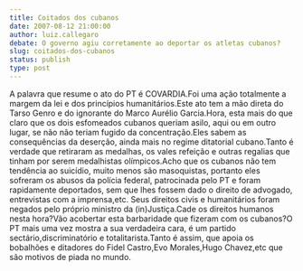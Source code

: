 ```yaml
---
title: Coitados dos cubanos
date: 2007-08-12 21:00:00
author: luiz.callegaro
debate: O governo agiu corretamente ao deportar os atletas cubanos?
slug: coitados-dos-cubanos
status: publish 
type: post
---
```


A palavra que resume o ato do PT é COVARDIA.Foi uma ação totalmente a margem da lei e dos princípios humanitários.Este ato tem a mão direta do Tarso Genro e do ignorante do Marco Aurélio Garcia.Hora, esta mais do que claro que os dois esfomeados cubanos queriam asilo, aqui ou em outro lugar, se não não teriam fugido da concentração.Eles sabem as consequências da deserção, ainda mais no regime ditatorial cubano.Tanto é verdade que retiraram as medalhas, os vales refeição e outras regalias que tinham por serem medalhistas olímpicos.Acho que os cubanos não tem tendência ao suicídio, muito menos são masoquistas, portanto eles sofreram os abusos da polícia federal, patrocinada pelo PT e foram rapidamente deportados, sem que lhes fossem dado o direito de advogado, entrevistas com a imprensa,etc. Seus direitos civis e humanitários foram negados pelo próprio ministro da (in)Justiça.Cade os direitos humanos nesta hora?Vão acobertar esta barbaridade que fizeram com os cubanos?O PT mais uma vez mostra a sua verdadeira cara, é um partido sectário,discriminatório e totalitarista.Tanto é assim, que apoia os bobalhões e ditadores do Fidel Castro,Evo Morales,Hugo Chavez,etc que são motivos de piada no mundo.
